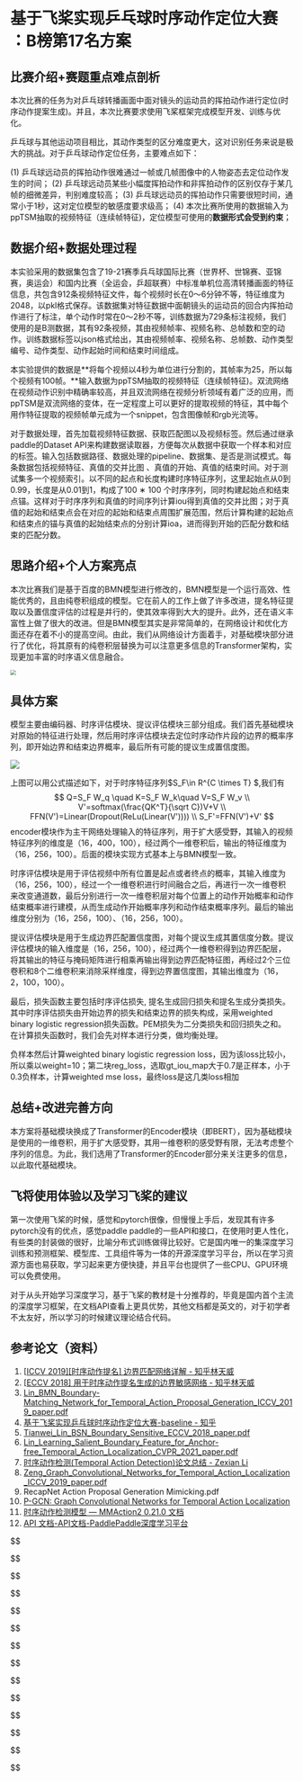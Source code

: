 # 基于飞桨实现乒乓球时序动作定位大赛 ：B榜第17名方案

## 比赛介绍+赛题重点难点剖析

本次比赛的任务为对乒乓球转播画面中面对镜头的运动员的挥拍动作进行定位(时序动作提案生成)。并且，本次比赛要求使用飞桨框架完成模型开发、训练与优化。

乒乓球与其他运动项目相比，其动作类型的区分难度更大，这对识别任务来说是极大的挑战。对于乒乓球动作定位任务，主要难点如下：

(1) 乒乓球远动员的挥拍动作很难通过一帧或几帧图像中的人物姿态去定位动作发生的时间；
(2) 乒乓球远动员某些小幅度挥拍动作和非挥拍动作的区别仅存于某几帧的细微差异，判别难度较高；
(3) 乒乓球远动员的挥拍动作只需要很短时间，通常小于1秒，这对定位模型的敏感度要求级高；
(4) 本次比赛所使用的数据输入为ppTSM抽取的视频特征（连续帧特征)，定位模型可使用的**数据形式会受到约束**；

## 数据介绍+数据处理过程

本实验采用的数据集包含了19-21赛季兵乓球国际比赛（世界杯、世锦赛、亚锦赛，奥运会）和国内比赛（全运会，乒超联赛）中标准单机位高清转播画面的特征信息，共包含912条视频特征文件，每个视频时长在0～6分钟不等，特征维度为2048，以pkl格式保存。该数据集对特征数据中面朝镜头的运动员的回合内挥拍动作进行了标注，单个动作时常在0～2秒不等，训练数据为729条标注视频，我们使用的是B测数据，其有92条视频，其由视频帧率、视频名称、总帧数和空的动作。训练数据标签以json格式给出，其由视频帧率、视频名称、总帧数、动作类型编号、动作类型、动作起始时间和结束时间组成。

本实验提供的数据是**将每个视频以4秒为单位进行分割的，其帧率为25，所以每个视频有100帧。**输入数据为ppTSM抽取的视频特征（连续帧特征)。双流网络在视频动作识别中精确率较高，并且双流网络在视频分析领域有着广泛的应用，而ppTSM是双流网络的变体，在一定程度上可以更好的提取视频的特征，其中每个用作特征提取的视频帧单元成为一个snippet，包含图像帧和rgb光流等。

对于数据处理，首先加载视频特征数据、获取匹配图以及视频标签。然后通过继承paddle的Dataset API来构建数据读取器，方便每次从数据中获取一个样本和对应的标签。输入包括数据路径、数据处理的pipeline、数据集、是否是测试模式。每条数据包括视频特征、真值的交并比图 、真值的开始、真值的结束时间。对于测试集多一个视频索引。以不同的起点和长度构建时序特征序列，这里起始点从0到0.99，长度是从0.01到1，构成了100 ∗ 100 个时序序列，同时构建起始点和结束点锚。这样对于时序序列和真值的时间序列计算iou得到真值的交并比图；对于真值的起始和结束点会在对应的起始和结束点周围扩展范围，然后计算构建的起始点和结束点的锚与真值的起始结束点的分别计算ioa，进而得到开始的匹配分数和结束的匹配分数。

## 思路介绍+个人方案亮点

本次比赛我们是基于百度的BMN模型进行修改的，BMN模型是一个运行高效、性能优秀的，且由纯卷积组成的模型。它在前人的工作上做了许多改进，提名特征提取以及置信度评估的过程是并行的，使其效率得到大大的提升。此外，还在语义丰富性上做了很大的改进。但是BMN模型其实是非常简单的，在网络设计和优化方面还存在着不小的提高空间。由此，我们从网络设计方面着手，对基础模块部分进行了优化，将其原有的纯卷积层替换为可以注意更多信息的Transformer架构，实现更加丰富的时序语义信息融合。

<img src="./pictures/1.png" style="zoom:60%;" />



## 具体方案

模型主要由编码器、时序评估模块、提议评估模块三部分组成。我们首先基础模块对原始的特征进行处理，然后用时序评估模块去定位时序动作片段的边界的概率序列，即开始边界和结束边界概率，最后所有可能的提议生成置信度图。

![](README.assets/encoder.svg)

上图可以用公式描述如下，对于时序特征序列$S_F\in R^{C \times T} $,我们有
$$
Q=S_F  W_q \quad K=S_F W_k\quad V=S_F W_v \\
V'=softmax(\frac{QK^T}{\sqrt C})V+V \\
FFN(V')=Linear(Dropout(ReLu(Linear(V')))) \\
S_F'=FFN(V')+V'
$$
encoder模块作为主干网络处理输入的特征序列，用于扩大感受野，其输入的视频特征序列的维度是（16，400，100），经过两个一维卷积后，输出的特征维度为（16，256，100）。后面的模块实现方式基本上与BMN模型一致。

时序评估模块是用于评估视频中所有位置是起点或者终点的概率，其输入维度为（16，256，100），经过一个一维卷积进行时间融合之后，再进行一次一维卷积来改变通道数，最后分别进行一次一维卷积层对每个位置上的动作开始概率和动作结束概率进行建模，从而生成动作开始概率序列和动作结束概率序列。最后的输出维度分别为（16，256，100）、（16，256，100）。

提议评估模块是用于生成边界匹配置信度图，对每个提议生成其置信度分数。提议评估模块的输入维度是（16，256，100），经过两个一维卷积得到边界匹配层，将其输出的特征与掩码矩阵进行相乘再输出得到边界匹配特征图，再经过2个三位卷积和8个二维卷积来消除采样维度，得到边界置信度图，其输出维度为（16，2，100，100）。

最后，损失函数主要包括时序评估损失, 提名生成回归损失和提名生成分类损失。其中时序评估损失由开始边界的损失和结束边界的损失构成，采用weighted binary logistic regression损失函数。PEM损失为二分类损失和回归损失之和。在计算损失函数时，我们会先对样本进行分类，做均衡处理。

负样本然后计算weighted binary logistic regression loss，因为该loss比较小，所以乘以weight=10；第二块reg_loss，选取gt_iou_map大于0.7是正样本，小于0.3负样本，计算weighted mse loss，最终loss是这几类loss相加



## 总结+改进完善方向

本方案将基础模块换成了Transformer的Encoder模块（即BERT），因为基础模块是使用的一维卷积，用于扩大感受野，其用一维卷积的感受野有限，无法考虑整个序列的信息。为此，我们选用了Transformer的Encoder部分来关注更多的信息，以此取代基础模块。

## 飞将使用体验以及学习飞桨的建议

第一次使用飞桨的时候，感觉和pytorch很像，但慢慢上手后，发现其有许多pytorch没有的优点，感觉paddle paddle的一些API和接口，在使用时更人性化，有些类的封装做的很好，比喻分布式训练做得比较好。它是国内唯一的集深度学习训练和预测框架、模型库、工具组件等为一体的开源深度学习平台，所以在学习资源方面也易获取，学习起来更方便快捷，并且平台也提供了一些CPU、GPU环境可以免费使用。

对于从头开始学习深度学习，基于飞桨的教材是十分推荐的，毕竟是国内首个主流的深度学习框架，在文档API查看上更具优势，其他文档都是英文的，对于初学者不太友好，所以学习的时候建议理论结合代码。

## 参考论文（资料）

1. [[ICCV 2019\][时序动作提名] 边界匹配网络详解 - 知乎林天威](https://zhuanlan.zhihu.com/p/75444151)
2. [[ECCV 2018\] 用于时序动作提名生成的边界敏感网络 - 知乎林天威](https://zhuanlan.zhihu.com/p/39327364)
3. [Lin_BMN_Boundary-Matching_Network_for_Temporal_Action_Proposal_Generation_ICCV_2019_paper.pdf](https://web.kamihq.com/web/viewer.html?state={"ids"%3A["1e8hJpccuIDiHPPoh7KzKq4voOH3rsWoM"]%2C"action"%3A"open"%2C"userId"%3A"112930524677024684354"}&filename=Lin_BMN_Boundary-Matching_Network_for_Temporal_Action_Proposal_Generation_ICCV_2019_paper.pdf&kami_user_id=30782939)
4. [基于飞桨实现乒乓球时序动作定位大赛-baseline - 知乎](https://zhuanlan.zhihu.com/p/460937971)
5. [Tianwei_Lin_BSN_Boundary_Sensitive_ECCV_2018_paper.pdf](https://web.kamihq.com/web/viewer.html?source=extension_pdfhandler&extension_handler=extension_open_button&file=https%3A%2F%2Fopenaccess.thecvf.com%2Fcontent_ECCV_2018%2Fpapers%2FTianwei_Lin_BSN_Boundary_Sensitive_ECCV_2018_paper.pdf&referer=https%3A%2F%2Fopenaccess.thecvf.com%2Fcontent_ECCV_2018%2Fhtml%2FTianwei_Lin_BSN_Boundary_Sensitive_ECCV_2018_paper.html)
6. [Lin_Learning_Salient_Boundary_Feature_for_Anchor-free_Temporal_Action_Localization_CVPR_2021_paper.pdf](https://web.kamihq.com/web/viewer.html?state={"ids"%3A["1lheShxfLuGg1htvN-R1IyXFc7v5DJK7n"]%2C"action"%3A"open"%2C"userId"%3A"112930524677024684354"}&filename=undefined&kami_user_id=30782939)
7. [时序动作检测(Temporal Action Detection)论文总结 - Zexian Li](https://funian788.github.io/post/temporal-action-detection-papers/#评价指标)
8. [Zeng_Graph_Convolutional_Networks_for_Temporal_Action_Localization_ICCV_2019_paper.pdf](https://web.kamihq.com/web/viewer.html?source=filepicker&document_identifier=a61223c4-5287-4693-9af3-5d841db7da8b&filename=Zeng_Graph_Convolutional_Networks_for_Temporal_Action_Localization_ICCV_2019_paper.pdf)
9. RecapNet Action Proposal Generation Mimicking.pdf
10. [P-GCN: Graph Convolutional Networks for Temporal Action Localization](https://arxiv.org/abs/1911.11462)
11. [时序动作检测模型 — MMAction2 0.21.0 文档](https://mmaction2.readthedocs.io/zh_CN/latest/localization_models.html)
12. [API 文档-API文档-PaddlePaddle深度学习平台](https://www.paddlepaddle.org.cn/documentation/docs/zh/api/index_cn.html)


$$

$$

$$

$$

$$

$$

$$

$$

$$

$$

$$

$$

$$

$$


